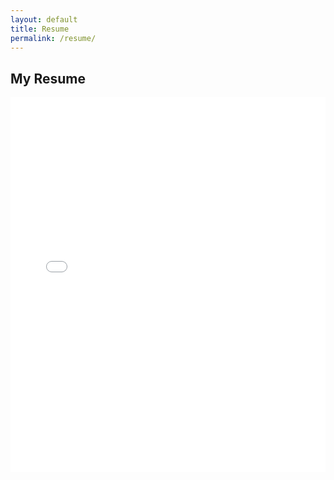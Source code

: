 ```yaml
---
layout: default
title: Resume
permalink: /resume/
---
```


<section class="resume-embed container">
  <h2>My Resume</h2>
  <div class="resume-container">
    <iframe
      src="{{ '/assets/files/resume.pdf' | relative_url }}#zoom=75"
      width="800"
      height="600"
      style="border: none; max-width: 100%;"
    ></iframe>
  </div>
</section>
